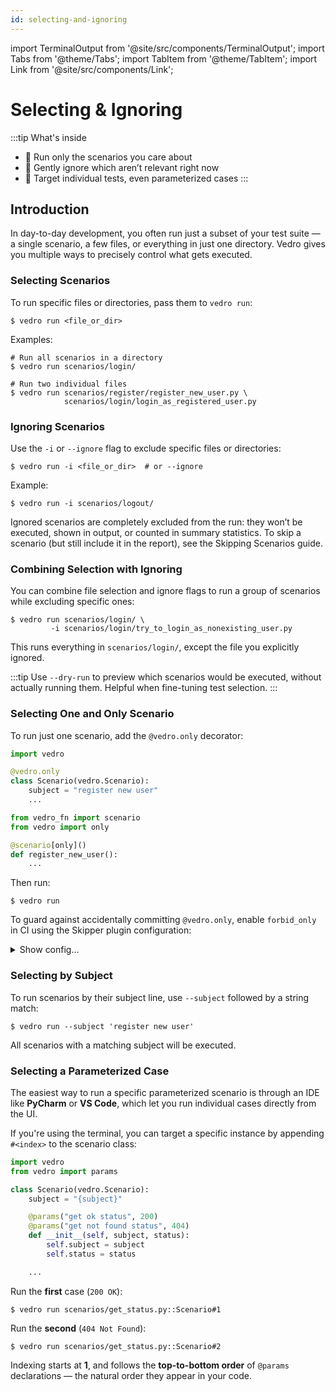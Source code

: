 ```yaml
---
id: selecting-and-ignoring
---
```


import TerminalOutput from '@site/src/components/TerminalOutput';
import Tabs from '@theme/Tabs';
import TabItem from '@theme/TabItem';
import Link from '@site/src/components/Link';

# Selecting & Ignoring

:::tip What's inside
* 🎯 Run only the scenarios you care about
* 🧹 Gently ignore which aren’t relevant right now
* 🧬 Target individual tests, even parameterized cases
:::

## Introduction

In day-to-day development, you often run just a subset of your test suite — a single scenario, a few files, or everything in just one directory. Vedro gives you multiple ways to precisely control what gets executed.

### Selecting Scenarios

To run specific files or directories, pass them to `vedro run`:

```shell
$ vedro run <file_or_dir>
```

Examples:

```shell
# Run all scenarios in a directory
$ vedro run scenarios/login/

# Run two individual files
$ vedro run scenarios/register/register_new_user.py \
            scenarios/login/login_as_registered_user.py
```

### Ignoring Scenarios

Use the `-i` or `--ignore` flag to exclude specific files or directories:

```shell
$ vedro run -i <file_or_dir>  # or --ignore
```

Example:

```shell
$ vedro run -i scenarios/logout/
```

Ignored scenarios are completely excluded from the run: they won’t be executed, shown in output, or counted in summary statistics. To skip a scenario (but still include it in the report), see the <Link to="/docs/features/skipping-scenarios" target="_blank">Skipping Scenarios</Link> guide.

### Combining Selection with Ignoring

You can combine file selection and ignore flags to run a group of scenarios while excluding specific ones:

```shell
$ vedro run scenarios/login/ \
         -i scenarios/login/try_to_login_as_nonexisting_user.py
```

This runs everything in `scenarios/login/`, except the file you explicitly ignored.

:::tip
Use `--dry-run` to preview which scenarios would be executed, without actually running them. Helpful when fine-tuning test selection.
:::

### Selecting One and Only Scenario

To run just one scenario, add the `@vedro.only` decorator:

<Tabs groupId="test-style">
  <TabItem value="class-based" label="Class-based" default>

```python
import vedro

@vedro.only
class Scenario(vedro.Scenario):
    subject = "register new user"
    ...
```

  </TabItem>
  <TabItem value="function-based" label="Function-based">

```python
from vedro_fn import scenario
from vedro import only

@scenario[only]()
def register_new_user():
    ...
```

  </TabItem>
</Tabs>

Then run:

```shell
$ vedro run
```

To guard against accidentally committing `@vedro.only`, enable `forbid_only` in CI using the Skipper plugin configuration:

<details>
  <summary>Show config...</summary>
  <div>

```python
import vedro.plugins.skipper
from os import environ as env

class Config(vedro.Config):

    class Plugins(vedro.Config.Plugins):

        class Skipper(vedro.plugins.skipper.Skipper):
            enabled = True
            # highlight-start
            forbid_only = env.get("CI", False)
            # highlight-end
```

This will raise an error if any scenario uses `@only`.

  </div>
</details>

### Selecting by Subject

To run scenarios by their subject line, use `--subject` followed by a string match:

```shell
$ vedro run --subject 'register new user'
```

All scenarios with a matching subject will be executed.

### Selecting a Parameterized Case

The easiest way to run a specific <Link to="/docs/features/parameterized-scenarios" target="_blank">parameterized</Link> scenario is through an IDE like
**<Link to="/docs/integrations/pycharm-plugin" target="_blank">PyCharm</Link>** or **<Link to="/docs/integrations/vscode-extension" target="_blank">VS Code</Link>**, which let you run individual cases directly from the UI.

If you're using the terminal, you can target a specific instance by appending `#<index>` to the scenario class:

```python
import vedro
from vedro import params

class Scenario(vedro.Scenario):
    subject = "{subject}"

    @params("get ok status", 200)
    @params("get not found status", 404)
    def __init__(self, subject, status):
        self.subject = subject
        self.status = status

    ...
```

Run the **first** case (`200 OK`):

```shell
$ vedro run scenarios/get_status.py::Scenario#1
```

Run the **second** (`404 Not Found`):

```shell
$ vedro run scenarios/get_status.py::Scenario#2
```

Indexing starts at **1**, and follows the **top-to-bottom order** of `@params` declarations — the natural order they appear in your code.
